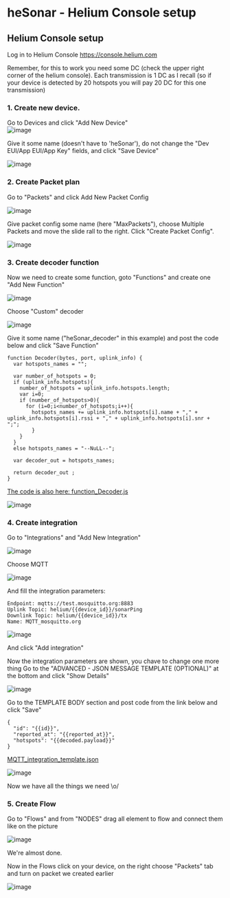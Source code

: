 # heSonar - Helium Console setup

## Helium Console setup
Log in to Helium Console https://console.helium.com
   
Remember, for this to work you need some DC (check the upper right corner of the helium console).
Each transmission is 1 DC as I recall (so if your device is detected by 20 hotspots you will pay 20 DC for this one transmission)
   
### 1. Create new device.
Go to Devices and click "Add New Device"   
![image](https://github.com/cr3you/heSonar/assets/73391409/16d2eaae-1263-4b6f-83a8-58970d999c4b)

Give it some name (doesn't have to 'heSonar'), do not change the "Dev EUI/App EUI/App Key" fields, and click "Save Device"
   
![image](https://github.com/cr3you/heSonar/assets/73391409/64559e1f-2101-4971-bda0-f6456a7d05a4)

### 2. Create Packet plan
Go to "Packets" and click Add New Packet Config
   
![image](https://github.com/cr3you/heSonar/assets/73391409/bd1f4b73-5ad7-4c0f-9d75-fe92c59f6947)

Give packet config some name (here "MaxPackets"), choose Multiple Packets and move the slide rall to the right. Click "Create Packet Config".

![image](https://github.com/cr3you/heSonar/assets/73391409/fe47845d-a00a-40c4-bfde-8ccabfc5b49e)

### 3. Create decoder function
Now we need to create some function, goto "Functions" and create one "Add New Function"
    
![image](https://github.com/cr3you/heSonar/assets/73391409/d63664d5-cd30-4584-a85f-14417a3f00c4)

Choose "Custom" decoder

![image](https://github.com/cr3you/heSonar/assets/73391409/fa17a726-a041-433c-8d1d-32be4dcbd693)

Give it some name ("heSonar_decoder" in this example) and post the code below and click "Save Function"


```
function Decoder(bytes, port, uplink_info) {
  var hotspots_names = "";
  
  var number_of_hotspots = 0;
  if (uplink_info.hotspots){
    number_of_hotspots = uplink_info.hotspots.length;
    var i=0;
    if (number_of_hotspots>0){
      for (i=0;i<number_of_hotspots;i++){
        hotspots_names += uplink_info.hotspots[i].name + "," + uplink_info.hotspots[i].rssi + "," + uplink_info.hotspots[i].snr + ";";
        }
    }
  }
  else hotspots_names = "--NuLL--";

  var decoder_out = hotspots_names;

  return decoder_out ;
}
```
[The code is also here: function_Decoder.js](./function_Decoder.js)


![image](https://github.com/cr3you/heSonar/assets/73391409/8115e056-812e-4c09-8c08-b077711eaef5)

### 4. Create integration
Go to "Integrations" and "Add New Integration"
   
![image](https://github.com/cr3you/heSonar/assets/73391409/618db1d6-0f2a-419b-9ba1-d3bcd7d212ff)

Choose MQTT

![image](https://github.com/cr3you/heSonar/assets/73391409/7b29c38a-fcfe-4daf-8f98-1183cb20c9be)

And fill the integration parameters:
```
Endpoint: mqtts://test.mosquitto.org:8883
Uplink Topic: helium/{{device_id}}/sonarPing
Downlink Topic: helium/{{device_id}}/tx
Name: MQTT_mosquitto.org
```

![image](https://github.com/cr3you/heSonar/assets/73391409/e35e7aed-28d4-4700-aff9-57bfd0a6a05d)

And click "Add integration"

Now the integration parameters are shown, you chave to change one more thing
Go to the "ADVANCED - JSON MESSAGE TEMPLATE (OPTIONAL)" at the bottom and click "Show Details"

![image](https://github.com/cr3you/heSonar/assets/73391409/b9062e32-bd35-43c4-8d20-38ae10af2a65)



Go to the TEMPLATE BODY section and post code from the link below and click "Save"


```
{
  "id": "{{id}}",
  "reported_at": "{{reported_at}}",
  "hotspots": "{{decoded.payload}}"
}
```
[MQTT_integration_template.json](./MQTT_integration_template.json)


![image](https://github.com/cr3you/heSonar/assets/73391409/a2c804cc-acaf-4e0f-88ee-4bd016b93bbd)

Now we have all the things we need \o/

### 5. Create Flow
Go to "Flows" and from "NODES" drag all element to flow and connect them like on the picture

![image](https://github.com/cr3you/heSonar/assets/73391409/3e989018-ac48-485c-af44-11a4eb7e309b)

We're almost done.

Now in the Flows click on your device, on the right choose "Packets" tab and turn on packet we created earlier

![image](https://github.com/cr3you/heSonar/assets/73391409/6b3c0d7d-e378-480b-876f-857741c12a4e)








